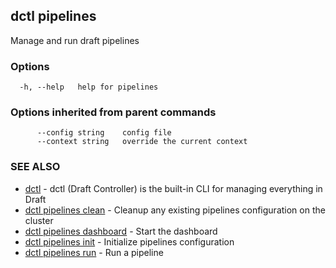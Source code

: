 ## dctl pipelines

Manage and run draft pipelines

### Options

```
  -h, --help   help for pipelines
```

### Options inherited from parent commands

```
      --config string    config file
      --context string   override the current context
```

### SEE ALSO

* [dctl](dctl.md)	 - dctl (Draft Controller) is the built-in CLI for managing everything in Draft
* [dctl pipelines clean](dctl_pipelines_clean.md)	 - Cleanup any existing pipelines configuration on the cluster
* [dctl pipelines dashboard](dctl_pipelines_dashboard.md)	 - Start the dashboard
* [dctl pipelines init](dctl_pipelines_init.md)	 - Initialize pipelines configuration
* [dctl pipelines run](dctl_pipelines_run.md)	 - Run a pipeline


